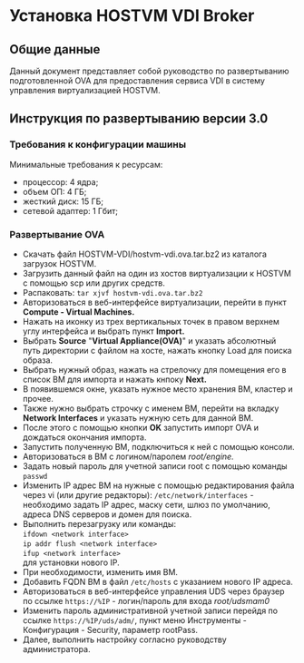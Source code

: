 # Установка HOSTVM VDI Broker

## Общие данные

Данный документ представляет собой руководство по развертыванию подготовленной OVA для предоставления сервиса VDI в систему управления виртуализацией HOSTVM.

## Инструкция по развертыванию версии 3.0

### Требования к конфигурации машины

Минимальные требования к ресурсам:

* процессор: 4 ядра;
* объем ОП: 4 ГБ;
* жесткий диск: 15 ГБ;
* сетевой адаптер: 1 Гбит;

### Развертывание OVA

* Скачать файл HOSTVM-VDI/hostvm-vdi.ova.tar.bz2 из каталога загрузок HOSTVM.
* Загрузить данный файл на один из хостов виртуализации к HOSTVM с помощью scp или других средств.
* &#x20;Распаковать: `tar xjvf hostvm-vdi.ova.tar.bz2`
* Авторизоваться в веб-интерфейсе виртуализации, перейти в пункт **Compute - Virtual Machines.**
* Нажать на иконку из трех вертикальных точек в правом верхнем углу интерфейса и выбрать пункт **Import.**
* Выбрать **Source** "**Virtual Appliance(OVA)**" и указать абсолютный путь директории с файлом на хосте, нажать кнопку Load для поиска образа.
* Выбрать нужный образ, нажать на стрелочку для помещения его в список ВМ для импорта и нажать кнпоку **Next.**
* В появившемся окне, указать нужное место хранения ВМ, кластер и прочее.
* Также нужно выбрать строчку с именем ВМ, перейти на вкладку **Network Interfaces** и указать нужную сеть для данной ВМ.
* После этого с помощью кнопки **OK** запустить импорт OVA и дождаться окончания импорта.
* Запустить полученную ВМ, подключиться к ней с помощью консоли.
* Авторизоваться в ВМ с логином/паролем _root/engine._
* Задать новый пароль для учетной записи root с помощью команды `passwd`
* Изменить IP адрес ВМ на нужные с помощью редактирования файла через vi (или другие редакторы): `/etc/network/interfaces` - необходимо задать IP адрес, маску сети, шлюз по умолчанию, адреса DNS серверов и домен для поиска.
* Выполнить перезагрузку или команды: \
  `ifdown <network interface>`\
  `ip addr flush <network interface>`\
  `ifup <network interface>` \
  для установки нового IP.
* При необходимости, изменить имя ВМ.
* Добавить FQDN ВМ в файл `/etc/hosts` с указанием нового IP адреса.
* Авторизоваться в веб-интерфейсе управления UDS через браузер по ссылке `https://%IP` - логин/пароль для входа _root/udsmam0_
* Изменить пароль административной учетной записи перейдя по ссылке `https://%IP/uds/adm/`, пункт меню Инструменты - Конфигурация - Security, параметр rootPass.
* Далее, выполнить настройку согласно руководству администратора.
